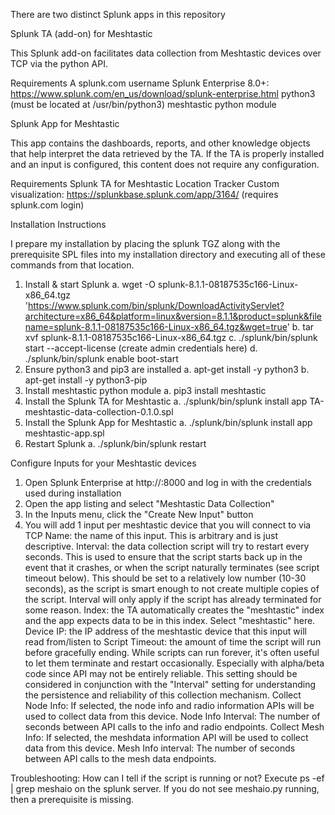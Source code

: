 There are two distinct Splunk apps in this repository

Splunk TA (add-on) for Meshtastic

This Splunk add-on facilitates data collection from Meshtastic devices over TCP via the python API.

Requirements
  A splunk.com username
  Splunk Enterprise 8.0+: https://www.splunk.com/en_us/download/splunk-enterprise.html
  python3 (must be located at /usr/bin/python3)
  meshtastic python module


Splunk App for Meshtastic

This app contains the dashboards, reports, and other knowledge objects that help interpret the data retrieved by the TA.  If the TA is properly installed and an input is configured, this content does not require any configuration.

Requirements
  Splunk TA for Meshtastic
  Location Tracker Custom visualization: https://splunkbase.splunk.com/app/3164/ (requires splunk.com login)


Installation Instructions

I prepare my installation by placing the splunk TGZ along with the prerequisite SPL files into my installation directory and executing all of these commands from that location.

1. Install & start Splunk
	a. wget -O splunk-8.1.1-08187535c166-Linux-x86_64.tgz 'https://www.splunk.com/bin/splunk/DownloadActivityServlet?architecture=x86_64&platform=linux&version=8.1.1&product=splunk&filename=splunk-8.1.1-08187535c166-Linux-x86_64.tgz&wget=true'
	b. tar xvf splunk-8.1.1-08187535c166-Linux-x86_64.tgz
	c. ./splunk/bin/splunk start --accept-license (create admin credentials here)
	d. ./splunk/bin/splunk enable boot-start
2. Ensure python3 and pip3 are installed
	a. apt-get install -y python3
	b. apt-get install -y python3-pip
3. Install meshtastic python module
	a. pip3 install meshtastic
4. Install the Splunk TA for Meshtastic
	a. ./splunk/bin/splunk install app TA-meshtastic-data-collection-0.1.0.spl
5. Install the Splunk App for Meshtastic
	a. ./splunk/bin/splunk install app meshtastic-app.spl
6. Restart Splunk
	a. ./splunk/bin/splunk restart


Configure Inputs for your Meshtastic devices

1. Open Splunk Enterprise at http://<serverip>:8000 and log in with the credentials used during installation
2. Open the app listing and select "Meshtastic Data Collection"
3. In the Inputs menu, click the "Create New Input" button
4. You will add 1 input per meshtastic device that you will connect to via TCP
	Name: the name of this input.  This is arbitrary and is just descriptive.
	Interval: the data collection script will try to restart every <interval> seconds.  This is used to ensure that the script starts back up in the event that it crashes, or when the script naturally terminates (see script timeout below).  This should be set to a relatively low number (10-30 seconds), as the script is smart enough to not create multiple copies of the script.  Interval will only apply if the script has already terminated for some reason.
	Index: the TA automatically creates the "meshtastic" index and the app expects data to be in this index.  Select "meshtastic" here.
	Device IP: the IP address of the meshtastic device that this input will read from/listen to
	Script Timeout: the amount of time the script will run before gracefully ending.  While scripts can run forever, it's often useful to let them terminate and restart occasionally.  Especially with alpha/beta code since API may not be entirely reliable.  This setting should be considered in conjunction with the "Interval" setting for understanding the persistence and reliability of this collection mechanism.
	Collect Node Info: If selected, the node info and radio information APIs will be used to collect data from this device.
	Node Info Interval: The number of seconds between API calls to the info and radio endpoints.
	Collect Mesh Info: If selected, the meshdata information API will be used to collect data from this device.
	Mesh Info interval: The number of seconds between API calls to the mesh data endpoints.


Troubleshooting:
	How can I tell if the script is running or not?
	Execute ps -ef | grep meshaio on the splunk server.  If you do not see meshaio.py running, then a prerequisite is missing.


